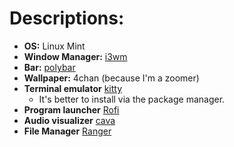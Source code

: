 # **Descriptions:** 
- **OS:** Linux Mint
- **Window Manager:** [i3wm](https://i3wm.org/)
- **Bar:** [polybar](https://github.com/polybar/polybar)
- **Wallpaper:** 4chan (because I'm a zoomer)
- **Terminal emulator** [kitty](https://github.com/kovidgoyal/kitty) 
    - It's better to install via the package manager.
- **Program launcher** [Rofi](https://github.com/davatorium/rofi)
- **Audio visualizer** [cava](https://github.com/karlstav/cava/tree/master)
- **File Manager** [Ranger](https://github.com/ranger/ranger)
